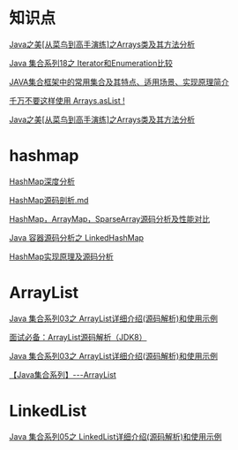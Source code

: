 # 知识点

[Java之美[从菜鸟到高手演练]之Arrays类及其方法分析](https://blog.csdn.net/zhangerqing/article/details/42750027)

[Java 集合系列18之 Iterator和Enumeration比较](https://www.cnblogs.com/skywang12345/p/3311275.html)

[JAVA集合框架中的常用集合及其特点、适用场景、实现原理简介](https://www.jianshu.com/p/b54f1df33f84)

[千万不要这样使用 Arrays.asList !](https://mp.weixin.qq.com/s/iDpx7krEjSue0-IXGiMFeQ)

[Java之美[从菜鸟到高手演练]之Arrays类及其方法分析](https://blog.csdn.net/zhangerqing/article/details/42750027)

# hashmap

[HashMap深度分析](https://www.jianshu.com/p/8b372f3a195d)

[HashMap源码剖析.md](https://github.com/francistao/LearningNotes/blob/master/Part2/JavaSE/HashMap%E6%BA%90%E7%A0%81%E5%89%96%E6%9E%90.md)

[HashMap，ArrayMap，SparseArray源码分析及性能对比](https://www.jianshu.com/p/7b9a1b386265)

[Java 容器源码分析之 LinkedHashMap](http://blog.jrwang.me/2016/java-collections-linkedhashmap/)

[HashMap实现原理及源码分析](https://www.cnblogs.com/chengxiao/p/6059914.html?hmsr=toutiao.io&utm_medium=toutiao.io&utm_source=toutiao.io)

# ArrayList

[Java 集合系列03之 ArrayList详细介绍(源码解析)和使用示例](https://www.cnblogs.com/skywang12345/p/3308556.html)

[面试必备：ArrayList源码解析（JDK8）](https://blog.csdn.net/zxt0601/article/details/77281231)

[Java 集合系列03之 ArrayList详细介绍(源码解析)和使用示例](https://www.cnblogs.com/skywang12345/p/3308556.html)

[【Java集合系列】---ArrayList](https://zhuanlan.zhihu.com/p/24247566)

# LinkedList

[Java 集合系列05之 LinkedList详细介绍(源码解析)和使用示例](https://www.cnblogs.com/skywang12345/p/3308807.html)



